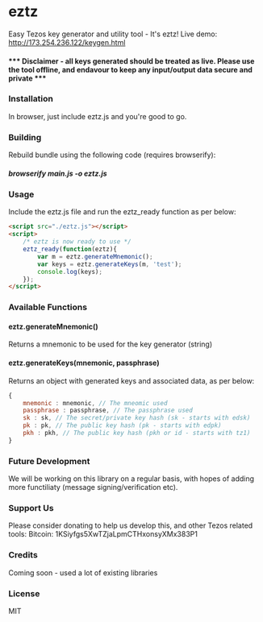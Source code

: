 # eztz
Easy Tezos key generator and utility tool - It's eztz! Live demo: http://173.254.236.122/keygen.html

#### *** Disclaimer - all keys generated should be treated as live. Please use the tool offline, and endavour to keep any input/output data secure and private ***

### Installation
In browser, just include eztz.js and you're good to go.

### Building
Rebuild bundle using the following code (requires browserify):
##### browserify main.js -o eztz.js

### Usage
Include the eztz.js file and run the eztz_ready function as per below:
```html
<script src="./eztz.js"></script>
<script>
    /* eztz is now ready to use */
    eztz_ready(function(eztz){
        var m = eztz.generateMnemonic();
        var keys = eztz.generateKeys(m, 'test');
        console.log(keys);
    });
</script>
```
### Available Functions

#### eztz.generateMnemonic()
Returns a mnemonic to be used for the key generator (string)

#### eztz.generateKeys(mnemonic, passphrase)
Returns an object with generated keys and associated data, as per below:
```javascript
{
    mnemonic : mnemonic, // The mneomic used
    passphrase : passphrase, // The passphrase used
    sk : sk, // The secret/private key hash (sk - starts with edsk)
    pk : pk, // The public key hash (pk - starts with edpk)
    pkh : pkh, // The public key hash (pkh or id - starts with tz1)
}
```
### Future Development
We will be working on this library on a regular basis, with hopes of adding more functiliaty (message signing/verification etc).

### Support Us
Please consider donating to help us develop this, and other Tezos related tools: Bitcoin: 1KSiyfgs5XwTZjaLpmCTHxonsyXMx383P1

### Credits
Coming soon - used a lot of existing libraries

### License
MIT
